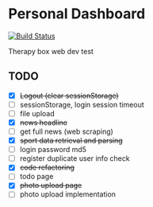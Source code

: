 # Personal Dashboard

[![Build Status](https://app.travis-ci.com/ZayneLiu/dashboard.svg?branch=main)](https://app.travis-ci.com/ZayneLiu/dashboard)

Therapy box web dev test

## TODO

- [x] ~~Logout (clear sessionStorage)~~
- [ ] sessionStorage, login session timeout
- [ ] file upload
- [x] ~~news headline~~
- [ ] get full news (web scraping)
- [x] ~~sport data retrieval and parsing~~
- [ ] login password md5
- [ ] register duplicate user info check
- [x] ~~code refactoring~~
- [ ] todo page
- [x] ~~photo upload page~~
- [ ] photo upload implementation
